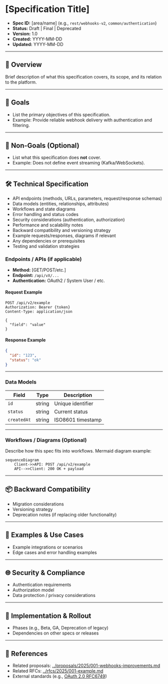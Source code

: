 # [Specification Title]

- **Spec ID:** [area/name] (e.g., `rest/webhooks-v2`, `common/authentication`)  
- **Status:** Draft | Final | Deprecated  
- **Version:** 1.0  
- **Created:** YYYY-MM-DD  
- **Updated:** YYYY-MM-DD  

---

## 📖 Overview

Brief description of what this specification covers, its scope, and its relation to the platform.  

---

## 🎯 Goals

- List the primary objectives of this specification.  
- Example: Provide reliable webhook delivery with authentication and filtering.  

---

## 🚫 Non-Goals (Optional)

- List what this specification does **not** cover.  
- Example: Does not define event streaming (Kafka/WebSockets).  

---

## 🛠️ Technical Specification

- API endpoints (methods, URLs, parameters, request/response schemas)
- Data models (entities, relationships, attributes)
- Workflows and state diagrams
- Error handling and status codes
- Security considerations (authentication, authorization)
- Performance and scalability notes
- Backward compatibility and versioning strategy
- Example requests/responses, diagrams if relevant
- Any dependencies or prerequisites
- Testing and validation strategies

### Endpoints / APIs (if applicable)

- **Method:** [GET/POST/etc.]  
- **Endpoint:** `/api/vX/...`  
- **Authentication:** OAuth2 / System User / etc.  

#### Request Example

```http
POST /api/v2/example
Authorization: Bearer {token}
Content-Type: application/json

{
  "field": "value"
}
```

#### Response Example

```json
{
  "id": "123",
  "status": "ok"
}
```

---

### Data Models

| Field       | Type   | Description       |
| ----------- | ------ | ----------------- |
| `id`        | string | Unique identifier |
| `status`    | string | Current status    |
| `createdAt` | string | ISO8601 timestamp |

---

### Workflows / Diagrams (Optional)

Describe how this spec fits into workflows.
Mermaid diagram example:

```mermaid
sequenceDiagram
    Client->>API: POST /api/v2/example
    API-->>Client: 200 OK + payload
```

---

## 📦 Backward Compatibility

- Migration considerations
- Versioning strategy
- Deprecation notes (if replacing older functionality)

---

## 🧪 Examples & Use Cases

- Example integrations or scenarios
- Edge cases and error handling examples

---

## 🌐 Security & Compliance

- Authentication requirements
- Authorization model
- Data protection / privacy considerations

---

## 📅 Implementation & Rollout

- Phases (e.g., Beta, GA, Deprecation of legacy)
- Dependencies on other specs or releases

---

## 📎 References

- Related proposals: [../proposals/2025/001-webhooks-improvements.md](../proposals/2025/001-webhooks-improvements.md)
- Related RFCs: [../rfcs/2025/001-example.md](../rfcs/2025/nnn-placeholder.md)
- External standards (e.g., [OAuth 2.0 RFC6749](https://datatracker.ietf.org/doc/html/rfc6749))